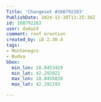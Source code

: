 ```yaml
---
Title: 'Changeset #160792203'
PublishDate: 2024-12-30T13:25:36Z
id: 160792203
user: dada24
comment: roof orention
created_by: iD 2.30.4
tags:
- Montenegro
- Budva
bbox:
  min_lon: 18.8453429
  min_lat: 42.292022
  max_lon: 18.8455828
  max_lat: 42.292193

---
```

